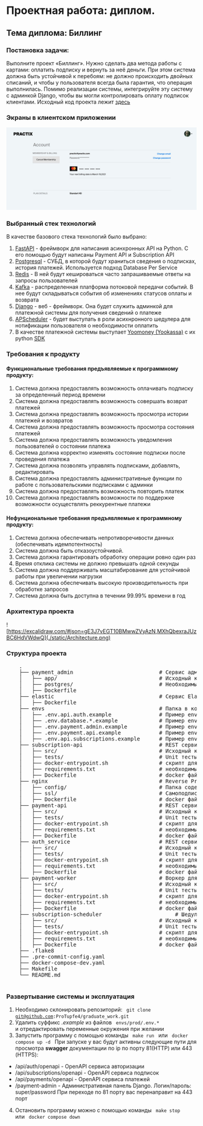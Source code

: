 # Проектная работа: диплом.
## Тема диплома: Биллинг
### Постановка задачи:
Выполните проект «Биллинг». Нужно сделать два метода работы с картами: оплатить подписку и вернуть за неё деньги.
При этом система должна быть устойчивой к перебоям: не должно происходить двойных списаний, и чтобы у пользователя
всегда была гарантия, что операция выполнилась. Помимо реализации системы, интегрируйте эту систему с админкой Django,
чтобы вы могли контролировать оплату подписок клиентами. Исходный код проекта лежит [здесь](https://github.com/ProTupfe4/graduate_work)

### Экраны в клиентском приложении
![Экраны в клиентском приложении](./static/Diplom_idea_2_1618269965.jpg)



### Выбранный стек технологий
В качестве базового стека технологий было выбрано:

1. [FastAPI](https://fastapi.tiangolo.com) - фреймворк для написания асинхронных API на Python. С его помощью будут написаны Payment API  и  Subscription API
2. [Postgresql](https://www.postgresql.org)  -  СУБД, в которой будут храниться сведения о подписках, история платежей. Используется подход Database Per Service
3. [Redis](https://redis.io) - В ней будут кешироваться часто запрашиваемые ответы на запросы пользователей
4. [Kafka](https://kafka.apache.org) - распределенная платформа потоковой передачи событий. В нее будут складываться события об изменениях статусов оплаты и возврата
5. [Django](https://docs.djangoproject.com/en/5.0/ref/models/fields/) - веб - фреймворк. Она будет служить админкой для платежной системы для получения сведений о платеже
6. [APScheduler](https://apscheduler.readthedocs.io/en/3.x/) - будет выступать в роли асихнронного шедулера для нотификации пользователя о необходимости оплатить
7. В качестве платежной системы выступает [Yoomoney (Yookassa)](https://yoomoney.ru)
c их python [SDK](https://git.yoomoney.ru/projects/SDK/repos/yookassa-sdk-python/browse/README.md)


### Требования к продукту

#### Функциональные требования предъявляемые к программному продукту:
 1. Система должна предоставлять возможность оплачивать подписку за определенный период времени
 2. Система должна предоставлять возможность совершать возврат платежей
 3. Система должна предоставлять возможность просмотра истории платежей и возвратов
 4. Система должна предоставлять возможность просмотра состояния платежей
 5. Система должна предоставлять возможность уведомления пользователей о состоянии платежа
 6. Система должна корректно изменять состояние подписки после проведения платежа
 7. Система должна позволять управлять подписками, добавлять, редактировать
 8. Система должна предоставлять административные функции по работе с пользовательскими подписками с админки
 9. Система должна предоставлять возможность повторить платеж
10. Система должна предоставлять возможности по поддержке возможности осуществлять реккурентные платежи

#### Нефунциональные требования предъявляемые  к программному продукту:
 1. Система должна обеспечивать непротиворечивости данных (обеспечивать идемпотентность)
 2. Система должна быть отказоустойчивой.
 3. Система должна гарантировать обработку операции ровно один раз
 4. Время отклика системы не должно превышать одной секунды
 5. Система должна поддерживать масштабирование для устойчивой работы при увеличении нагрузки
 6. Система должна обеспечивать высокую производительность при обработке запросов 
 7. Система должна быть доступна в течении 99.99% времени в год

###  Архитектура проекта
![https://excalidraw.com/#json=gE3J7vEGT10BMwwZVyAzN,MXhQbexraJUzBC6HdVWdwQ](./static/Architecture.png)



### Структура проекта

<p>
    <pre>
    .
    ├── payment_admin                           # Сервис администрирования подписками и оплатой
    │   ├── app/                                # Исходный код сервиса администрирования на Django
    │   ├── postgres/                           # Необходимые скрипты и сборки контейнеров для базы данных административной панели
    │   ├── Dockerfile            
    ├── elastic                                 # Сервис Elasticsearch. Мы собираем свой образ на базе образа elasticsearch:8.6.2
    │   ├── Dockerfile  
    ├── envs                                    # Папка в которой хранятся примеры env файлов, необходимых для развертывания приложения
    │   ├── .env.api.auth.example               # Пример env файла для сервиса авторизации.
    │   ├── .env.database.*.example             # Пример env файла для postgresql баз данных различных сервисов.
    │   ├── .env.payment.admin.example          # Пример env файла для сервиса администрирования платежей и подписок.
    │   ├── .env.payment.api.example            # Пример env файла для сервиса платежей.
    │   ├── .env.api.subscriptions.example      # Пример env файла для сервиса подписок.
    ├── subscription-api                        # REST сервис подписок.
    │   ├── src/                                # Исходный код сервиса
    │   ├── tests/                              # Unit тесты
    │   ├── docker-entrypoint.sh                # скрипт для запуска контейнера
    │   ├── requirements.txt                    # необходимые зависимости сервиса 
    │   ├── Dockerfile                          # docker файл для сборки контейнера 
    ├── nginx                                   # Reverse Proxy nginx. Мы собираем свой образ на базе nginx:latest docker образа
    │   ├── config/                             # Папка содержащая конфигурационные файлы cервисов nginx 
    │   ├── ssl/                                # Самоподписанные сертификаты ssl 
    │   ├── Dockerfile                          # docker файл для сборки контейнера 
    ├── payment-api                             # REST сервис платежей.
    │   ├── src/                                # Исходный код сервиса
    │   ├── tests/                              # Unit тесты
    │   ├── docker-entrypoint.sh                # скрипт для запуска контейнера
    │   ├── requirements.txt                    # необходимые зависимости сервиса 
    │   ├── Dockerfile                          # docker файл для сборки контейнера 
    ├── auth_service                            # REST сервис авторизации.
    │   ├── src/                                # Исходный код сервиса
    │   ├── tests/                              # Unit тесты
    │   ├── docker-entrypoint.sh                # скрипт для запуска контейнера
    │   ├── requirements.txt                    # необходимые зависимости сервиса 
    │   ├── Dockerfile                          # docker файл для сборки контейнера 
    ├── payment-worker                          # Воркер для обработки входящих событий о платежах
    │   ├── src/                                # Исходный код сервиса
    │   ├── tests/                              # Unit тесты
    │   ├── docker-entrypoint.sh                # скрипт для запуска контейнера
    │   ├── requirements.txt                    # необходимые зависимости сервиса 
    │   ├── Dockerfile                          # docker файл для сборки контейнера 
    ├── subscription-scheduler                       # Шедулер для выполнения периодических задач, например уведомления о том что нужно совершить платеж
    │   ├── src/                                # Исходный код сервиса
    │   ├── tests/                              # Unit тесты
    │   ├── docker-entrypoint.sh                # скрипт для запуска контейнера
    │   ├── requirements.txt                    # необходимые зависимости сервиса 
    │   ├── Dockerfile                          # docker файл для сборки контейнера 
    ├── .flake8
    ├── .pre-commit-config.yaml
    ├── docker-compose-dev.yaml
    ├── Makefile
    └── README.md
    </pre>
</p>



### Развертывание системы и эксплуатация
1. Необходимо склонировать репозиторий: <code> git clone git@github.com:ProTupfe4/graduate_work.git </code> 
2. Удалить суффикс *.example* из файлов <code> envs/prod/.env.* </code> и отредактировать переменные окружения при желании
3. Запустить программу с помощью команды <code> make run </code> или  <code> docker compose up -d </code>
При запуске у вас будут активны следующие пути для просмотра **swagger** документации по ip по порту 81(HTTP) или 443 (HTTPS):
- /api/auth/openapi - OpenAPI сервиса авторизации
- /api/subscriptions/openapi - OpenAPI сервиса подписок
- /api/payments/openapi - OpenAPI сервиса платежей
- /payment-admin  - Административная панель Django. Логин/пароль: super/password
При переходе по 81 порту вас перенаправит на 443 порт
4. Остановить программу можно с помощью команды <code> make stop </code> или <code> docker compose down </code>